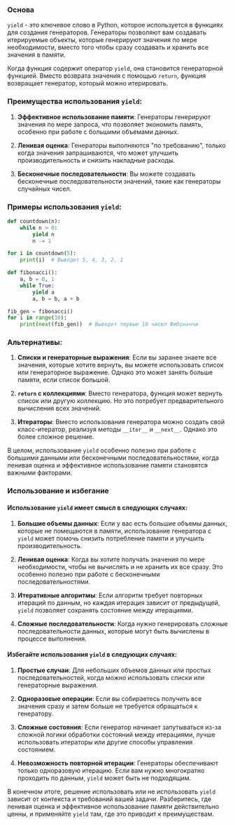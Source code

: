 ### Основа
`yield` - это ключевое слово в Python, которое используется в функциях для создания генераторов. Генераторы позволяют вам создавать итерируемые объекты, которые генерируют значения по мере необходимости, вместо того чтобы сразу создавать и хранить все значения в памяти.

Когда функция содержит оператор `yield`, она становится генераторной функцией. Вместо возврата значения с помощью `return`, функция возвращает генератор, который можно итерировать.

### Преимущества использования `yield`:

1. **Эффективное использование памяти**: Генераторы генерируют значения по мере запроса, что позволяет экономить память, особенно при работе с большими объемами данных.

2. **Ленивая оценка**: Генераторы выполняются "по требованию", только когда значения запрашиваются, что может улучшить производительность и снизить накладные расходы.

3. **Бесконечные последовательности**: Вы можете создавать бесконечные последовательности значений, такие как генераторы случайных чисел.

### Примеры использования `yield`:

```python
def countdown(n):
    while n > 0:
        yield n
        n -= 1

for i in countdown(5):
    print(i)  # Выведет 5, 4, 3, 2, 1

def fibonacci():
    a, b = 0, 1
    while True:
        yield a
        a, b = b, a + b

fib_gen = fibonacci()
for i in range(10):
    print(next(fib_gen))  # Выведет первые 10 чисел Фибоначчи
```

### Альтернативы:

1. **Списки и генераторные выражения**: Если вы заранее знаете все значения, которые хотите вернуть, вы можете использовать список или генераторное выражение. Однако это может занять больше памяти, если список большой.

2. **`return` с коллекциями**: Вместо генератора, функция может вернуть список или другую коллекцию. Но это потребует предварительного вычисления всех значений.

3. **Итераторы**: Вместо использования генератора можно создать свой класс-итератор, реализуя методы `__iter__` и `__next__`. Однако это более сложное решение.

В целом, использование `yield` особенно полезно при работе с большими данными или бесконечными последовательностями, когда ленивая оценка и эффективное использование памяти становятся важными факторами.

### Использование и избегание
#### Использование `yield` имеет смысл в следующих случаях:

1. **Большие объемы данных**: Если у вас есть большие объемы данных, которые не помещаются в памяти, использование генератора с `yield` может помочь снизить потребление памяти и улучшить производительность.

2. **Ленивая оценка**: Когда вы хотите получать значения по мере необходимости, чтобы не вычислять и не хранить их все сразу. Это особенно полезно при работе с бесконечными последовательностями.

3. **Итеративные алгоритмы**: Если алгоритм требует повторных итераций по данным, но каждая итерация зависит от предыдущей, `yield` позволяет сохранять состояние между итерациями.

4. **Сложные последовательности**: Когда нужно генерировать сложные последовательности данных, которые могут быть вычислены в процессе выполнения.

#### Избегайте использования `yield` в следующих случаях:

1. **Простые случаи**: Для небольших объемов данных или простых последовательностей, когда можно использовать списки или генераторные выражения.

2. **Одноразовые операции**: Если вы собираетесь получить все значения сразу и затем больше не требуется обращаться к генератору.

3. **Сложные состояния**: Если генератор начинает запутываться из-за сложной логики обработки состояний между итерациями, лучше использовать итераторы или другие способы управления состоянием.

4. **Невозможность повторной итерации**: Генераторы обеспечивают только одноразовую итерацию. Если вам нужно многократно проходить по данным, `yield` может быть не подходящим.

В конечном итоге, решение использовать или не использовать `yield` зависит от контекста и требований вашей задачи. Разберитесь, где ленивая оценка и эффективное использование памяти действительно ценны, и применяйте `yield` там, где это приводит к преимуществам.